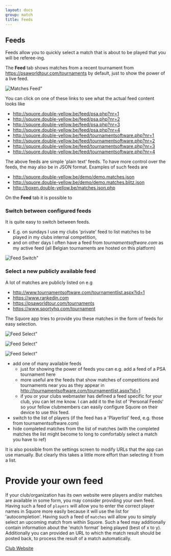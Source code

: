 ```yaml
---
layout: docs
group: match
title: Feeds
---
```

## Feeds

Feeds allow you to quickly select a match that is about to be played that you will be referee-ing.

The __Feed__ tab shows matches from a recent tournament from <https://psaworldtour.com/tournaments> by default, just to show the power of a live feed.

![Matches Feed"](../img/sb.matches.01.feed.matches.png)

You can click on one of these links to see what the actual feed content looks like
* <http://squore.double-yellow.be/feed/psa.php?nr=1>
* <http://squore.double-yellow.be/feed/psa.php?nr=2>
* <http://squore.double-yellow.be/feed/psa.php?nr=3>
* <http://squore.double-yellow.be/feed/psa.php?nr=4>
* <http://squore.double-yellow.be/feed/tournamentsoftware.php?nr=1>
* <http://squore.double-yellow.be/feed/tournamentsoftware.php?nr=2>
* <http://squore.double-yellow.be/feed/tournamentsoftware.php?nr=3>
* <http://squore.double-yellow.be/feed/tournamentsoftware.php?nr=4>

The above feeds are simple 'plain text' feeds. To have more control over the feeds, the may also be in JSON format.
Examples of such feeds are
* <http://squore.double-yellow.be/demo/demo.matches.json>
* <http://squore.double-yellow.be/demo/demo.matches.blitz.json>
* <http://boxen.double-yellow.be/matches.json.php>

On the __Feed__ tab it is possible to

### Switch between configured feeds

It is quite easy to switch between feeds.
* E.g. on sundays I use my clubs 'private' feed to list matches to be played in my clubs internal competition,
* and on other days I often have a feed from _tournamentsoftware.com_ as my active feed (all Belgian tournaments are hosted on this platform)

![Feed Switch"](../img/sb.matches.01.feed.switch.png)

### Select a new publicly available feed

A lot of matches are publicly listed on e.g
* <http://www.tournamentsoftware.com/tournamentlist.aspx?id=1>
* <https://www.rankedin.com>
* <https://psaworldtour.com/tournaments>
* <https://www.sportyhq.com/tournament>

The Squore app tries to provide you these matches in the form of feeds for easy selection.

![Feed Select"](../img/sb.matches.01.feeds.select.category.png)

![Feed Select"](../img/sb.matches.01.feeds.select.list.png)

![Feed Select"](../img/sb.matches.01.feeds.select.list.filtered.png)

* add one of many available feeds
    * just for showing the power of feeds you can e.g. add a feed of a PSA tournament here
    * more useful are the feeds that show matches of competitions and tournaments near you as they appear in <http://tournamentsoftware.com/tournamentlist.aspx?id=1>
    * if you or your clubs webmaster has defined a feed specific for your club, you can let me know.
      I can add it to the list of 'Personal Feeds' so your fellow clubmembers can easily configure Squore on their device to use this feed.
* switch to the list of players (if the feed has a 'Playerlist' feed, e.g. those from tournamentsoftware.com)
* hide completed matches from the list of matches (with the completed matches the list might become to long to comfortably select a match you have to ref)

It is also possible from the settings screen to modify URLs that the app can use manually.
But clearly this takes a little more effort than selecting it from a list.

# Provide your own feed

If your club/organization has its own website were players and/or matches are available in some form, you may consider providing your own feed.
Having such a feed of `players` will allow you to enter the correct player names in Squore more easily because it will use the list for 'autocompletion'.
Having such a feed of `matches` will allow you to simply select an upcoming match from within Squore.
Such a feed may additionally contain information about the 'match format' being played (best of x to y).
Additionally you can provided an URL to which the match result should be posted back, to process the result of a match automatically.

[Club Website](../social/4.7.club.website.md) 